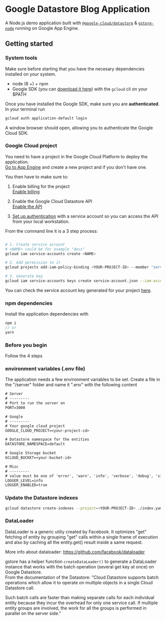 # Google Datastore Blog Application
A Node.js demo application built with [`@google-cloud/datastore`](https://github.com/googleapis/nodejs-datastore) & [`gstore-node`](https://github.com/sebelga/gstore-node) running on Google App Engine.

## Getting started

### System tools

Make sure before starting that you have the necesary dependencies installed on your system.

* node (8 +) + npm
* Google SDK (you can [download it here](https://cloud.google.com/sdk/downloads)) with the `gcloud` cli on your $PATH

Once you have installed the Google SDK, make sure you are **authenticated**. In your terminal run

```sh
gcloud auth application-default login
```

A window browser should open, allowing you to authenticate the Google Cloud SDK.

### Google Cloud project

You need to have a project in the Google Cloud Platform to deploy the application.  
[Go to App Engine](https://console.cloud.google.com/projectselector/appengine/create) and create a new project and if you don't have one.

<!-- Once you have a project, we are going to tell glcoud to use it with the following command

```sh
gcloud config set project <YOUR-PROJECT-ID>
``` -->

You then have to make sure to:

1. Enable billing for the project  
[Enable billing](https://cloud.google.com/billing/docs/how-to/modify-project?visit_id=1-636516267130301291-4124238769&rd=1#enable-billing)

2. Enable the Google Cloud Datastore API  
[Enable the API](https://console.cloud.google.com/flows/enableapi?apiid=datastore.googleapis.com)

3. [Set up authentication](https://cloud.google.com/docs/authentication/getting-started) with a service account so you can access the API from your local workstation.

From the command line it is a 3 step process:

```sh

# 1. Create service account
# <NAME> could be for example "devs"
gcloud iam service-accounts create <NAME>

# 2. Add permission to it
gcloud projects add-iam-policy-binding <YOUR-PROJECT-ID> --member "serviceAccount:<NAME>@<YOUR-PROJECT-ID>.iam.gserviceaccount.com" --role "roles/editor"

# 3. Generate key
gcloud iam service-accounts keys create service-account.json --iam-account <NAM>@<YOUR-PROJECT-ID>.iam.gserviceaccount.com
```

You can check the service account key generated for your project [here](https://console.cloud.google.com/projectselector/iam-admin/serviceaccounts).

### npm dependencies

Install the application dependencies with

```js
npm i
// or
yarn
```

### Before you begin
Follow the 4 steps 

### environment variables (.env file)

The application needs a few environment variables to be set. Create a file in the "/server" folder and name it ".env" with the following content

```txt
# Server
# ---------
# Port to run the server on
PORT=3000

# Google
# ---------
# Your google cloud project
GOOGLE_CLOUD_PROJECT=<your-project-id>

# Datastore namespace for the entities
DATASTORE_NAMESPACE=default

# Google Storage bucket
GCLOUD_BUCKET=<your-bucket-id>

# Misc
# ---------
# value must be one of 'error', 'warn', 'info', 'verbose', 'debug', 'silly'
LOGGER_LEVEL=info
LOGGER_ENABLED=true
```


### Update the Datastore indexes

```sh
gcloud datastore create-indexes --project=<YOUR-PROJECT-ID> ./index.yaml
```

### DataLoader

DataLoader is a generic utiliy created by Facebook. It optimizes "get" fetching of entity by grouping "get" calls within
a single frame of execution and also by caching all the entity.get() result inside a same request.

More info about dataloader: https://github.com/facebook/dataloader

gstore has a helper function `createDataLoader()` to generate a DataLoader instance that works with the batch operation (several get key at once) on Google Datastore.  
From the documentation of the Datastore:
"Cloud Datastore supports batch operations which allow it to operate on multiple objects in a single Cloud Datastore call.  

Such batch calls are faster than making separate calls for each individual entity because they incur the overhead for only one service call. If multiple entity groups are involved, the work for all the groups is performed in parallel on the server side."
